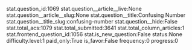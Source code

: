 stat.question_id:1069
stat.question__article__live:None
stat.question__article__slug:None
stat.question__title:Confusing Number
stat.question__title_slug:confusing-number
stat.question__hide:False
stat.total_acs:1079
stat.total_submitted:3641
stat.total_column_articles:1
stat.frontend_question_id:1056
stat.is_new_question:False
status:None
difficulty.level:1
paid_only:True
is_favor:False
frequency:0
progress:0
